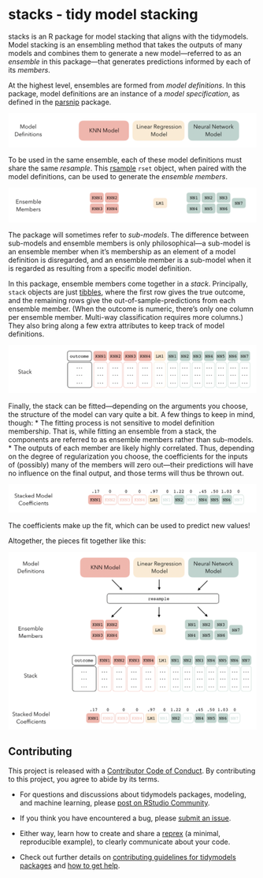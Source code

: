 
<!-- [![Codecov test coverage](https://codecov.io/gh/simonpcouch/stacks/branch/main/graph/badge.svg)](https://codecov.io/gh/simonpcouch/stacks?branch=main)  -->

<!-- [![R build status](https://github.com/simonpcouch/stacks/workflows/R-CMD-check/badge.svg)](https://github.com/simonpcouch/stacks/actions) -->

# stacks - tidy model stacking

stacks is an R package for model stacking that aligns with the
tidymodels. Model stacking is an ensembling method that takes the
outputs of many models and combines them to generate a new
model—referred to as an *ensemble* in this package—that generates
predictions informed by each of its *members*.

At the highest level, ensembles are formed from *model definitions*. In
this package, model definitions are an instance of a *model
specification*, as defined in the
[parsnip](https://parsnip.tidymodels.org/) package.

![](inst/figs/level1.png)

To be used in the same ensemble, each of these model definitions must
share the same *resample*. This
[rsample](https://rsample.tidymodels.org/) `rset` object, when paired
with the model definitions, can be used to generate the *ensemble
members*.

![](inst/figs/level2.png)

The package will sometimes refer to *sub-models*. The difference between
sub-models and ensemble members is only philosophical—a sub-model is an
ensemble member when it’s membership as an element of a model definition
is disregarded, and an ensemble member is a sub-model when it is
regarded as resulting from a specific model definition.

In this package, ensemble members come together in a *stack*.
Principally, `stack` objects are just
[tibbles](https://tibble.tidyverse.org/), where the first row gives the
true outcome, and the remaining rows give the out-of-sample-predictions
from each ensemble member. (When the outcome is numeric, there’s only
one column per ensemble member. Multi-way classification requires more
columns.) They also bring along a few extra attributes to keep track of
model definitions.

![](inst/figs/level3.png)

Finally, the stack can be fitted—depending on the arguments you choose,
the structure of the model can vary quite a bit. A few things to keep in
mind, though: \* The fitting process is not sensitive to model
definition membership. That is, while fitting an ensemble from a stack,
the components are referred to as ensemble members rather than
sub-models. \* The outputs of each member are likely highly correlated.
Thus, depending on the degree of regularization you choose, the
coefficients for the inputs of (possibly) many of the members will zero
out—their predictions will have no influence on the final output, and
those terms will thus be thrown out.

![](inst/figs/level4.png)

The coefficients make up the fit, which can be used to predict new
values\!

Altogether, the pieces fit together like this:

![](inst/figs/diagram.png)

## Contributing

This project is released with a [Contributor Code of
Conduct](CODE_OF_CONDUCT.md). By contributing to this project, you agree
to abide by its terms.

  - For questions and discussions about tidymodels packages, modeling,
    and machine learning, please [post on RStudio
    Community](https://rstd.io/tidymodels-community).

  - If you think you have encountered a bug, please [submit an
    issue](https://github.com/tidymodels/stacks/issues).

  - Either way, learn how to create and share a
    [reprex](https://rstd.io/reprex) (a minimal, reproducible example),
    to clearly communicate about your code.

  - Check out further details on [contributing guidelines for tidymodels
    packages](https://www.tidymodels.org/contribute/) and [how to get
    help](https://www.tidymodels.org/help/).
